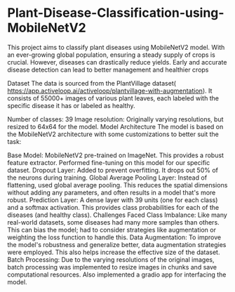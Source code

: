 # Plant-Disease-Classification-using-MobileNetV2
This project aims to classify plant diseases using MobileNetV2 model. With an ever-growing global population, ensuring a steady supply of crops is crucial. However, diseases can drastically reduce yields. Early and accurate disease detection can lead to better management and healthier crops

Dataset
The data is sourced from the PlantVillage dataset( https://app.activeloop.ai/activeloop/plantvillage-with-augmentation). It consists of 55000+ images of various plant leaves, each labeled with the specific disease it has or labeled as healthy.

Number of classes: 39
Image resolution: Originally varying resolutions, but resized to 64x64 for the model.
Model Architecture
The model is based on the MobileNetV2 architecture with some customizations to better suit the task:

Base Model: MobileNetV2 pre-trained on ImageNet. This provides a robust feature extractor. Performed fine-tuning on this model for our specific dataset.
Dropout Layer: Added to prevent overfitting. It drops out 50% of the neurons during training.
Global Average Pooling Layer: Instead of flattening, used global average pooling. This reduces the spatial dimensions without adding any parameters, and often results in a model that's more robust.
Prediction Layer: A dense layer with 39 units (one for each class) and a softmax activation. This provides class probabilities for each of the diseases (and healthy class).
Challenges Faced
Class Imbalance: Like many real-world datasets, some diseases had many more samples than others. This can bias the model; had to consider strategies like augmentation or weighting the loss function to handle this.
Data Augmentation: To improve the model's robustness and generalize better, data augmentation strategies were employed. This also helps increase the effective size of the dataset.
Batch Processing: Due to the varying resolutions of the original images, batch processing was implemented to resize images in chunks and save computational resources.
Also implemented a gradio app for interfacing the model.


